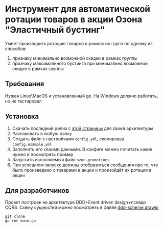 # Инструмент для автоматической ротации товаров в акции Озона "Эластичный бустинг"
Умеет производить ротацию товаров в рамках их групп по одному из способов:
1. признаку минимально возможной скидки в рамках группы
2. признаку максимального бустинга при минимально возможной скидке в рамках группы

## Требования
Нужен Linux\MacOS и установленный go. На Windows должно работать, но не тестировал

## Установка
1. Скачать последний релиз с [этой страницы](https://github.com/execut/ozon-promotions/releases/latest) для своей архитектуры
1. Распаковать в любую папку
1. Создать файл с настройками `config.yml`, скопировав `config.example.yml`
1. Заполнить его своими данными. В конфиге можно почитать какие нужно и посмотреть пример
1. Запустить исполняемый файл `ozon-promotions`
1. При успешном запуске должны отобразиться сообщения про то, что было произведено с товарами в акции и произойдёт их ротация в акции

## Для разработчиков
Проект построен на архитектуре DDD+Event driven design+псевдо CQRS. Схему сущностей можно посмотреть в файле [ddd-scheme.drawio](ddd-scheme.drawio)
```
git clone 
go run main.go
```